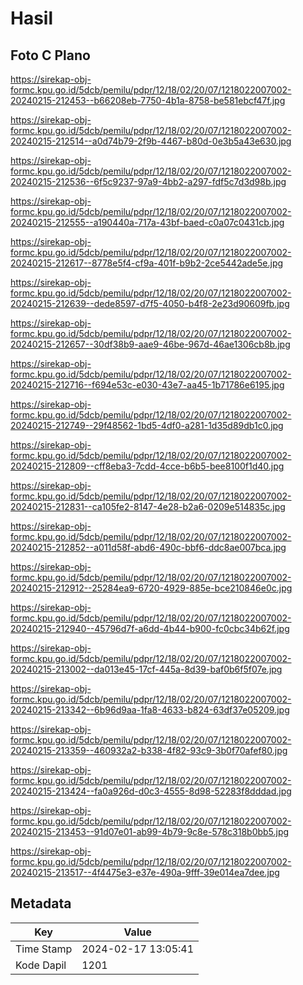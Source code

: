 # Hasil

## Foto C Plano

https://sirekap-obj-formc.kpu.go.id/5dcb/pemilu/pdpr/12/18/02/20/07/1218022007002-20240215-212453--b66208eb-7750-4b1a-8758-be581ebcf47f.jpg

https://sirekap-obj-formc.kpu.go.id/5dcb/pemilu/pdpr/12/18/02/20/07/1218022007002-20240215-212514--a0d74b79-2f9b-4467-b80d-0e3b5a43e630.jpg

https://sirekap-obj-formc.kpu.go.id/5dcb/pemilu/pdpr/12/18/02/20/07/1218022007002-20240215-212536--6f5c9237-97a9-4bb2-a297-fdf5c7d3d98b.jpg

https://sirekap-obj-formc.kpu.go.id/5dcb/pemilu/pdpr/12/18/02/20/07/1218022007002-20240215-212555--a190440a-717a-43bf-baed-c0a07c0431cb.jpg

https://sirekap-obj-formc.kpu.go.id/5dcb/pemilu/pdpr/12/18/02/20/07/1218022007002-20240215-212617--8778e5f4-cf9a-401f-b9b2-2ce5442ade5e.jpg

https://sirekap-obj-formc.kpu.go.id/5dcb/pemilu/pdpr/12/18/02/20/07/1218022007002-20240215-212639--dede8597-d7f5-4050-b4f8-2e23d90609fb.jpg

https://sirekap-obj-formc.kpu.go.id/5dcb/pemilu/pdpr/12/18/02/20/07/1218022007002-20240215-212657--30df38b9-aae9-46be-967d-46ae1306cb8b.jpg

https://sirekap-obj-formc.kpu.go.id/5dcb/pemilu/pdpr/12/18/02/20/07/1218022007002-20240215-212716--f694e53c-e030-43e7-aa45-1b71786e6195.jpg

https://sirekap-obj-formc.kpu.go.id/5dcb/pemilu/pdpr/12/18/02/20/07/1218022007002-20240215-212749--29f48562-1bd5-4df0-a281-1d35d89db1c0.jpg

https://sirekap-obj-formc.kpu.go.id/5dcb/pemilu/pdpr/12/18/02/20/07/1218022007002-20240215-212809--cff8eba3-7cdd-4cce-b6b5-bee8100f1d40.jpg

https://sirekap-obj-formc.kpu.go.id/5dcb/pemilu/pdpr/12/18/02/20/07/1218022007002-20240215-212831--ca105fe2-8147-4e28-b2a6-0209e514835c.jpg

https://sirekap-obj-formc.kpu.go.id/5dcb/pemilu/pdpr/12/18/02/20/07/1218022007002-20240215-212852--a011d58f-abd6-490c-bbf6-ddc8ae007bca.jpg

https://sirekap-obj-formc.kpu.go.id/5dcb/pemilu/pdpr/12/18/02/20/07/1218022007002-20240215-212912--25284ea9-6720-4929-885e-bce210846e0c.jpg

https://sirekap-obj-formc.kpu.go.id/5dcb/pemilu/pdpr/12/18/02/20/07/1218022007002-20240215-212940--45796d7f-a6dd-4b44-b900-fc0cbc34b62f.jpg

https://sirekap-obj-formc.kpu.go.id/5dcb/pemilu/pdpr/12/18/02/20/07/1218022007002-20240215-213002--da013e45-17cf-445a-8d39-baf0b6f5f07e.jpg

https://sirekap-obj-formc.kpu.go.id/5dcb/pemilu/pdpr/12/18/02/20/07/1218022007002-20240215-213342--6b96d9aa-1fa8-4633-b824-63df37e05209.jpg

https://sirekap-obj-formc.kpu.go.id/5dcb/pemilu/pdpr/12/18/02/20/07/1218022007002-20240215-213359--460932a2-b338-4f82-93c9-3b0f70afef80.jpg

https://sirekap-obj-formc.kpu.go.id/5dcb/pemilu/pdpr/12/18/02/20/07/1218022007002-20240215-213424--fa0a926d-d0c3-4555-8d98-52283f8dddad.jpg

https://sirekap-obj-formc.kpu.go.id/5dcb/pemilu/pdpr/12/18/02/20/07/1218022007002-20240215-213453--91d07e01-ab99-4b79-9c8e-578c318b0bb5.jpg

https://sirekap-obj-formc.kpu.go.id/5dcb/pemilu/pdpr/12/18/02/20/07/1218022007002-20240215-213517--4f4475e3-e37e-490a-9fff-39e014ea7dee.jpg


## Metadata

| Key        | Value               |
| ---------- | ------------------- |
| Time Stamp | 2024-02-17 13:05:41 |
| Kode Dapil | 1201                |



